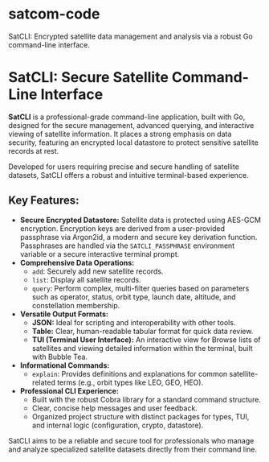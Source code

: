 # satcom-code
SatCLI: Encrypted satellite data management and analysis via a robust Go command-line interface.



# SatCLI: Secure Satellite Command-Line Interface

**SatCLI** is a professional-grade command-line application, built with Go, designed for the secure management, advanced querying, and interactive viewing of satellite information. It places a strong emphasis on data security, featuring an encrypted local datastore to protect sensitive satellite records at rest.

Developed for users requiring precise and secure handling of satellite datasets, SatCLI offers a robust and intuitive terminal-based experience.

## Key Features:

* **Secure Encrypted Datastore:** Satellite data is protected using AES-GCM encryption. Encryption keys are derived from a user-provided passphrase via Argon2id, a modern and secure key derivation function. Passphrases are handled via the `SATCLI_PASSPHRASE` environment variable or a secure interactive terminal prompt.
* **Comprehensive Data Operations:**
    * `add`: Securely add new satellite records.
    * `list`: Display all satellite records.
    * `query`: Perform complex, multi-filter queries based on parameters such as operator, status, orbit type, launch date, altitude, and constellation membership.
* **Versatile Output Formats:**
    * **JSON:** Ideal for scripting and interoperability with other tools.
    * **Table:** Clear, human-readable tabular format for quick data review.
    * **TUI (Terminal User Interface):** An interactive view for Browse lists of satellites and viewing detailed information within the terminal, built with Bubble Tea.
* **Informational Commands:**
    * `explain`: Provides definitions and explanations for common satellite-related terms (e.g., orbit types like LEO, GEO, HEO).
* **Professional CLI Experience:**
    * Built with the robust Cobra library for a standard command structure.
    * Clear, concise help messages and user feedback.
    * Organized project structure with distinct packages for types, TUI, and internal logic (configuration, crypto, datastore).

SatCLI aims to be a reliable and secure tool for professionals who manage and analyze specialized satellite datasets directly from their command line.

